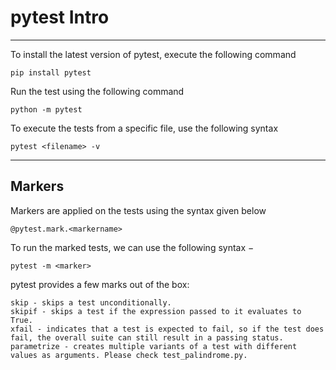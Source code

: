 # pytest Intro
___
To install the latest version of pytest, execute the following command
```
pip install pytest
```

Run the test using the following command
```
python -m pytest 
```

To execute the tests from a specific file, use the following syntax
```
pytest <filename> -v
```
___
## Markers
Markers are applied on the tests using the syntax given below
```
@pytest.mark.<markername>
```

To run the marked tests, we can use the following syntax −
```
pytest -m <marker>
```

pytest provides a few marks out of the box:
```
skip - skips a test unconditionally.
skipif - skips a test if the expression passed to it evaluates to True.
xfail - indicates that a test is expected to fail, so if the test does fail, the overall suite can still result in a passing status.
parametrize - creates multiple variants of a test with different values as arguments. Please check test_palindrome.py.
```